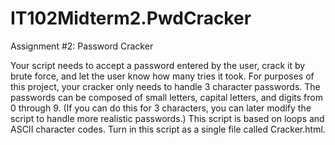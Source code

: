 # IT102Midterm2.PwdCracker

Assignment #2: Password Cracker

Your script needs to accept a password entered by the user, crack it by brute force, and let the user know how many tries it took. For purposes of this project, your cracker only needs to handle 3 character passwords. The passwords can be composed of small letters, capital letters, and digits from 0 through 9. (If you can do this for 3 characters, you can later modify the script to handle more realistic passwords.) This script is based on loops and ASCII character codes. Turn in this script as a single file called Cracker.html.
